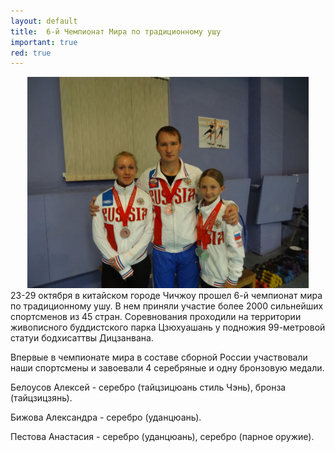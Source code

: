```yaml
---
layout: default
title:  6-й Чемпионат Мира по традиционному ушу
important: true
red: true
---
```

<center><img src='/huabao/ren/6wtwc.jpg' width='450'></center>
23-29 октября в китайском городе Чичжоу прошел 6-й чемпионат мира по традиционному ушу. В нем приняли участие более 2000 сильнейших спортсменов из 45 стран. Соревнования проходили на территории живописного буддистского парка Цзюхуашань у подножия 99-метровой статуи бодхисаттвы Дицзанвана.

Впервые в чемпионате мира в составе сборной России участвовали наши спортсмены и завоевали 4 серебряные и одну бронзовую медали.

Белоусов Алексей - серебро (тайцзицюань стиль Чэнь), бронза (тайцзицзянь).

Бижова Александра - серебро (уданцюань).

Пестова Анастасия - серебро (уданцюань), серебро (парное оружие).

